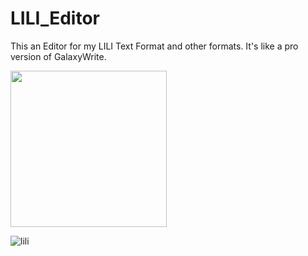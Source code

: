 # LILI_Editor
This an Editor for my LILI Text Format and other formats. It's like a pro version of GalaxyWrite.

<img src="https://user-images.githubusercontent.com/65157905/122523342-32339a80-d017-11eb-9c06-8fd8b5aed2bc.png" width="250" height="250"> 

![lili](https://user-images.githubusercontent.com/65157905/122533035-690eae00-d021-11eb-9a83-e68001781a6c.PNG)

